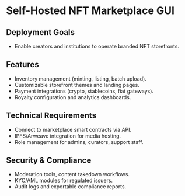 # Self-Hosted NFT Marketplace GUI

## Deployment Goals
- Enable creators and institutions to operate branded NFT storefronts.

## Features
- Inventory management (minting, listing, batch upload).
- Customizable storefront themes and landing pages.
- Payment integrations (crypto, stablecoins, fiat gateways).
- Royalty configuration and analytics dashboards.

## Technical Requirements
- Connect to marketplace smart contracts via API.
- IPFS/Arweave integration for media hosting.
- Role management for admins, curators, support staff.

## Security & Compliance
- Moderation tools, content takedown workflows.
- KYC/AML modules for regulated issuers.
- Audit logs and exportable compliance reports.
